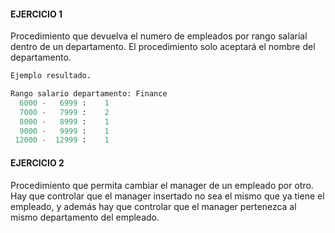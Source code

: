 #### EJERCICIO 1

Procedimiento que devuelva  el numero de empleados por rango salarial dentro de un departamento.
El procedimiento solo aceptará el nombre del departamento.

```sql
Ejemplo resultado.

Rango salario departamento: Finance
  6000 -   6999 :    1
  7000 -   7999 :    2
  8000 -   8999 :    1
  9000 -   9999 :    1
 12000 -  12999 :    1
```

#### EJERCICIO 2

Procedimiento que permita cambiar el manager de un empleado por otro. Hay que controlar que el manager insertado no sea el mismo
que ya tiene el empleado, y además hay que controlar que el manager pertenezca al mismo departamento del empleado.
